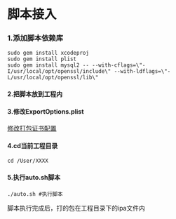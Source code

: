 # 脚本接入

### 1.添加脚本依赖库
```
sudo gem install xcodeproj
sudo gem install plist
sudo gem install mysql2 -- --with-cflags=\"-I/usr/local/opt/openssl/include\" --with-ldflags=\"-L/usr/local/opt/openssl/lib\"

```
#### 2.把脚本放到工程内

#### 3.修改ExportOptions.plist
[修改打包证书配置](../../../.gitbook/assets/xiu_gai_zheng_shu.png)
#### 4.cd当前工程目录
```
cd /User/XXXX
```

#### 5.执行auto.sh脚本
```
./auto.sh #执行脚本
```
脚本执行完成后，打的包在工程目录下的ipa文件内
